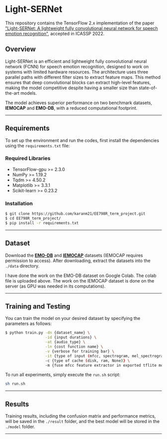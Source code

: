 # Light-SERNet

This repository contains the TensorFlow 2.x implementation of the paper ["Light-SERNet: A lightweight fully convolutional neural network for speech emotion recognition"](https://arxiv.org/abs/2110.03435), accepted in ICASSP 2022.

## Overview

Light-SERNet is an efficient and lightweight fully convolutional neural network (FCNN) for speech emotion recognition, designed to work on systems with limited hardware resources. The architecture uses three parallel paths with different filter sizes to extract feature maps. This method ensures that deep convolutional blocks can extract high-level features, making the model competitive despite having a smaller size than state-of-the-art models.

The model achieves superior performance on two benchmark datasets, **IEMOCAP** and **EMO-DB**, with a reduced computational footprint.

---

## Requirements

To set up the environment and run the codes, first install the dependencies using the `requirements.txt` file:

### Required Libraries

- TensorFlow-gpu >= 2.3.0
- NumPy >= 1.19.2
- Tqdm >= 4.50.2
- Matplotlib >= 3.3.1
- Scikit-learn >= 0.23.2

### Installation

```bash
$ git clone https://github.com/karanm21/EE798R_term_project.git
$ cd EE798R_term_project/
$ pip install -r requirements.txt
```

---

## Dataset

Download the **[EMO-DB](http://emodb.bilderbar.info/download/download.zip)** and **[IEMOCAP](https://sail.usc.edu/iemocap/iemocap_release.htm)** datasets (IEMOCAP requires permission to access). After downloading, extract the datasets into the `./data` directory.

I have done the work on the EMO-DB dataset on Google Colab. The colab file is uploaded above.
The work on the IEMOCAP dataset is done on the server (as GPU was needed in its computations).


---

## Training and Testing

You can train the model on your desired dataset by specifying the parameters as follows:

```bash
$ python train.py -dn {dataset_name} \
                  -id {input durations} \
                  -at {audio_type} \
                  -ln {cost function name} \
                  -v {verbose for training bar} \
                  -it {type of input (mfcc, spectrogram, mel_spectrogram)} \
                  -c {type of cache (disk, ram, None)} \
                  -m {fuse mfcc feature extractor in exported tflite model}
```


To run all experiments, simply execute the `run.sh` script:

```bash
sh run.sh
```

---


## Results

Training results, including the confusion matrix and performance metrics, will be saved in the `./result` folder, and the best model will be stored in the `./model` folder.

---
